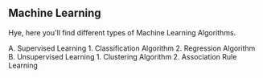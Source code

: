 ## Machine Learning

Hye, here you'll find different types of Machine Learning Algorithms.

A.  Supervised Learning
    1. Classification Algorithm
    2. Regression Algorithm
B.  Unsupervised Learning
    1. Clustering Algorithm
    2. Association Rule Learning
